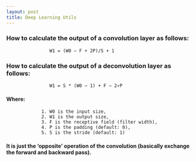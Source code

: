 ```yaml
---
layout: post
title: Deep Learning Utils
---
```

### How to calculate the output of a convolution layer as follows:

                    W1 = (W0 − F + 2P)/S + 1
                    
### How to calculate the output of a deconvolution layer as follows:

                    W1 = S * (W0 − 1) + F − 2∗P
                    
#### Where:

                 1. W0 is the input size,
                 2. W1 is the output size, 
                 3. F is the receptive field (filter width), 
                 4. P is the padding (default: 0), 
                 5. S is the stride (default: 1)

#### It is just the ‘opposite’ operation of the convolution (basically exchange the forward and backward pass).
